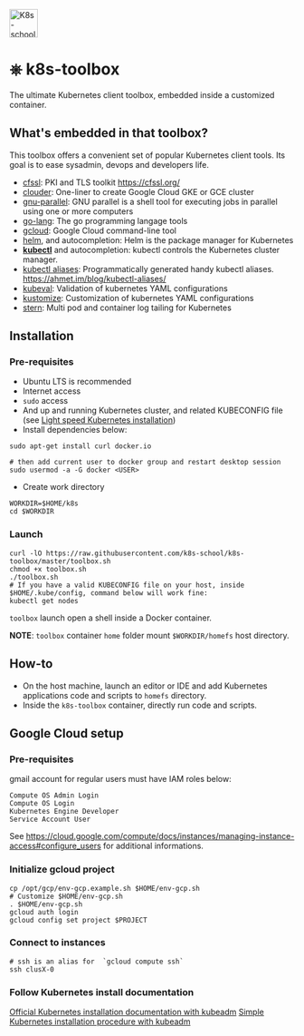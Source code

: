 [<img src="http://k8s-school.fr/images/logo.svg" alt="K8s-school Logo, expertise et formation Kubernetes" height="50" />](https://k8s-school.fr)

# ⎈ k8s-toolbox
The ultimate Kubernetes client toolbox, embedded inside a customized container.

## What's embedded in that toolbox?

This toolbox offers a convenient set of popular Kubernetes client tools. Its
goal is to ease sysadmin, devops and developers life.

- [cfssl](https://github.com/cloudflare/cfssl): PKI and TLS toolkit https://cfssl.org/
- [clouder](https://github.com/k8s-school/clouder): One-liner to create Google Cloud GKE or GCE cluster
- [gnu-parallel](https://www.gnu.org/software/parallel/): GNU parallel is a shell tool for executing jobs in parallel using one or more computers
- [go-lang](https://golang.org): The go programming langage tools
- [gcloud](https://cloud.google.com/sdk/gcloud): Google Cloud command-line tool
- [helm](https://helm.sh/), and autocompletion: Helm is the package manager for Kubernetes
- **[kubectl](https://kubernetes.io/docs/reference/kubectl/kubectl/)** and autocompletion: kubectl controls the Kubernetes cluster manager.
- [kubectl aliases](https://github.com/ahmetb/kubectl-aliases): Programmatically generated handy kubectl aliases. https://ahmet.im/blog/kubectl-aliases/
- [kubeval](https://github.com/instrumenta/kubeval): Validation of kubernetes YAML configurations
- [kustomize](https://github.com/kubernetes-sigs/kustomize): Customization of kubernetes YAML configurations
- [stern](https://github.com/wercker/stern): Multi pod and container log tailing for Kubernetes

## Installation

### Pre-requisites

- Ubuntu LTS is recommended
- Internet access
- `sudo` access
- And up and running Kubernetes cluster, and related KUBECONFIG file (see [Light speed Kubernetes installation](https://github.com/k8s-school/kind-travis-ci/blob/master/README.md))
- Install dependencies below:
```shell
sudo apt-get install curl docker.io

# then add current user to docker group and restart desktop session
sudo usermod -a -G docker <USER>
```
- Create work directory
```shell
WORKDIR=$HOME/k8s
cd $WORKDIR
```

### Launch
```shell
curl -lO https://raw.githubusercontent.com/k8s-school/k8s-toolbox/master/toolbox.sh
chmod +x toolbox.sh
./toolbox.sh
# If you have a valid KUBECONFIG file on your host, inside $HOME/.kube/config, command below will work fine:
kubectl get nodes
```
`toolbox` launch open a shell inside a Docker container.

**NOTE**: `toolbox` container `home` folder mount `$WORKDIR/homefs` host directory.

## How-to

- On the host machine, launch an editor or IDE and add Kubernetes applications code and scripts to `homefs` directory.
- Inside the `k8s-toolbox` container, directly run code and scripts.

## Google Cloud setup

### Pre-requisites

gmail account for regular users must have IAM roles below:
```
Compute OS Admin Login
Compute OS Login
Kubernetes Engine Developer
Service Account User
```
See https://cloud.google.com/compute/docs/instances/managing-instance-access#configure_users for additional informations.

### Initialize gcloud project

```
cp /opt/gcp/env-gcp.example.sh $HOME/env-gcp.sh
# Customize $HOME/env-gcp.sh
. $HOME/env-gcp.sh
gcloud auth login
gcloud config set project $PROJECT
```

### Connect to instances

``` shell
# ssh is an alias for  `gcloud compute ssh`
ssh clusX-0
```

### Follow Kubernetes install documentation 

[Official Kubernetes installation documentation with kubeadm](https://kubernetes.io/docs/setup/independent/create-cluster-kubeadm/)
[Simple Kubernetes installation procedure with kubeadm](https://www.k8s-school.fr/resources/en/blog/kubeadm/)


